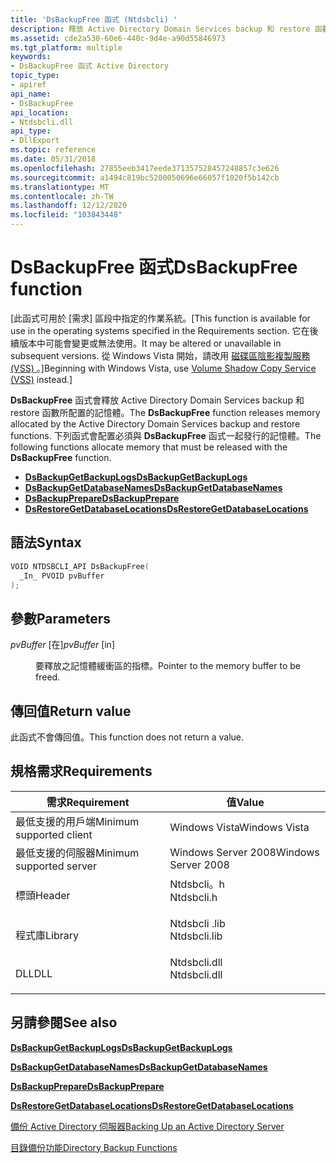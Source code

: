 ```yaml
---
title: 'DsBackupFree 函式 (Ntdsbcli) '
description: 釋放 Active Directory Domain Services backup 和 restore 函數所配置的記憶體。
ms.assetid: cde2a530-60e6-440c-9d4e-a90d55846973
ms.tgt_platform: multiple
keywords:
- DsBackupFree 函式 Active Directory
topic_type:
- apiref
api_name:
- DsBackupFree
api_location:
- Ntdsbcli.dll
api_type:
- DllExport
ms.topic: reference
ms.date: 05/31/2018
ms.openlocfilehash: 27855eeb3417eede371357528457248857c3e626
ms.sourcegitcommit: a1494c819bc5200050696e66057f1020f5b142cb
ms.translationtype: MT
ms.contentlocale: zh-TW
ms.lasthandoff: 12/12/2020
ms.locfileid: "103843448"
---
```

# <a name="dsbackupfree-function"></a><span data-ttu-id="ca4e1-104">DsBackupFree 函式</span><span class="sxs-lookup"><span data-stu-id="ca4e1-104">DsBackupFree function</span></span>

<span data-ttu-id="ca4e1-105">\[此函式可用於 [需求] 區段中指定的作業系統。</span><span class="sxs-lookup"><span data-stu-id="ca4e1-105">\[This function is available for use in the operating systems specified in the Requirements section.</span></span> <span data-ttu-id="ca4e1-106">它在後續版本中可能會變更或無法使用。</span><span class="sxs-lookup"><span data-stu-id="ca4e1-106">It may be altered or unavailable in subsequent versions.</span></span> <span data-ttu-id="ca4e1-107">從 Windows Vista 開始，請改用 [磁碟區陰影複製服務 (VSS) ](../vss/volume-shadow-copy-service-overview.md) 。\]</span><span class="sxs-lookup"><span data-stu-id="ca4e1-107">Beginning with Windows Vista, use [Volume Shadow Copy Service (VSS)](../vss/volume-shadow-copy-service-overview.md) instead.\]</span></span>

<span data-ttu-id="ca4e1-108">**DsBackupFree** 函式會釋放 Active Directory Domain Services backup 和 restore 函數所配置的記憶體。</span><span class="sxs-lookup"><span data-stu-id="ca4e1-108">The **DsBackupFree** function releases memory allocated by the Active Directory Domain Services backup and restore functions.</span></span> <span data-ttu-id="ca4e1-109">下列函式會配置必須與 **DsBackupFree** 函式一起發行的記憶體。</span><span class="sxs-lookup"><span data-stu-id="ca4e1-109">The following functions allocate memory that must be released with the **DsBackupFree** function.</span></span>

-   [<span data-ttu-id="ca4e1-110">**DsBackupGetBackupLogs**</span><span class="sxs-lookup"><span data-stu-id="ca4e1-110">**DsBackupGetBackupLogs**</span></span>](dsbackupgetbackuplogs.md)
-   [<span data-ttu-id="ca4e1-111">**DsBackupGetDatabaseNames**</span><span class="sxs-lookup"><span data-stu-id="ca4e1-111">**DsBackupGetDatabaseNames**</span></span>](dsbackupgetdatabasenames.md)
-   [<span data-ttu-id="ca4e1-112">**DsBackupPrepare**</span><span class="sxs-lookup"><span data-stu-id="ca4e1-112">**DsBackupPrepare**</span></span>](dsbackupprepare.md)
-   [<span data-ttu-id="ca4e1-113">**DsRestoreGetDatabaseLocations**</span><span class="sxs-lookup"><span data-stu-id="ca4e1-113">**DsRestoreGetDatabaseLocations**</span></span>](dsrestoregetdatabaselocations.md)

## <a name="syntax"></a><span data-ttu-id="ca4e1-114">語法</span><span class="sxs-lookup"><span data-stu-id="ca4e1-114">Syntax</span></span>


```C++
VOID NTDSBCLI_API DsBackupFree(
  _In_ PVOID pvBuffer
);
```



## <a name="parameters"></a><span data-ttu-id="ca4e1-115">參數</span><span class="sxs-lookup"><span data-stu-id="ca4e1-115">Parameters</span></span>

<dl> <dt>

<span data-ttu-id="ca4e1-116">*pvBuffer* \[在\]</span><span class="sxs-lookup"><span data-stu-id="ca4e1-116">*pvBuffer* \[in\]</span></span>
</dt> <dd>

<span data-ttu-id="ca4e1-117">要釋放之記憶體緩衝區的指標。</span><span class="sxs-lookup"><span data-stu-id="ca4e1-117">Pointer to the memory buffer to be freed.</span></span>

</dd> </dl>

## <a name="return-value"></a><span data-ttu-id="ca4e1-118">傳回值</span><span class="sxs-lookup"><span data-stu-id="ca4e1-118">Return value</span></span>

<span data-ttu-id="ca4e1-119">此函式不會傳回值。</span><span class="sxs-lookup"><span data-stu-id="ca4e1-119">This function does not return a value.</span></span>

## <a name="requirements"></a><span data-ttu-id="ca4e1-120">規格需求</span><span class="sxs-lookup"><span data-stu-id="ca4e1-120">Requirements</span></span>



| <span data-ttu-id="ca4e1-121">需求</span><span class="sxs-lookup"><span data-stu-id="ca4e1-121">Requirement</span></span> | <span data-ttu-id="ca4e1-122">值</span><span class="sxs-lookup"><span data-stu-id="ca4e1-122">Value</span></span> |
|-------------------------------------|-----------------------------------------------------------------------------------------|
| <span data-ttu-id="ca4e1-123">最低支援的用戶端</span><span class="sxs-lookup"><span data-stu-id="ca4e1-123">Minimum supported client</span></span><br/> | <span data-ttu-id="ca4e1-124">Windows Vista</span><span class="sxs-lookup"><span data-stu-id="ca4e1-124">Windows Vista</span></span><br/>                                                                |
| <span data-ttu-id="ca4e1-125">最低支援的伺服器</span><span class="sxs-lookup"><span data-stu-id="ca4e1-125">Minimum supported server</span></span><br/> | <span data-ttu-id="ca4e1-126">Windows Server 2008</span><span class="sxs-lookup"><span data-stu-id="ca4e1-126">Windows Server 2008</span></span><br/>                                                          |
| <span data-ttu-id="ca4e1-127">標頭</span><span class="sxs-lookup"><span data-stu-id="ca4e1-127">Header</span></span><br/>                   | <dl> <span data-ttu-id="ca4e1-128"><dt>Ntdsbcli。h</dt></span><span class="sxs-lookup"><span data-stu-id="ca4e1-128"><dt>Ntdsbcli.h</dt></span></span> </dl>   |
| <span data-ttu-id="ca4e1-129">程式庫</span><span class="sxs-lookup"><span data-stu-id="ca4e1-129">Library</span></span><br/>                  | <dl> <span data-ttu-id="ca4e1-130"><dt>Ntdsbcli .lib</dt></span><span class="sxs-lookup"><span data-stu-id="ca4e1-130"><dt>Ntdsbcli.lib</dt></span></span> </dl> |
| <span data-ttu-id="ca4e1-131">DLL</span><span class="sxs-lookup"><span data-stu-id="ca4e1-131">DLL</span></span><br/>                      | <dl> <span data-ttu-id="ca4e1-132"><dt>Ntdsbcli.dll</dt></span><span class="sxs-lookup"><span data-stu-id="ca4e1-132"><dt>Ntdsbcli.dll</dt></span></span> </dl> |



## <a name="see-also"></a><span data-ttu-id="ca4e1-133">另請參閱</span><span class="sxs-lookup"><span data-stu-id="ca4e1-133">See also</span></span>

<dl> <dt>

[<span data-ttu-id="ca4e1-134">**DsBackupGetBackupLogs**</span><span class="sxs-lookup"><span data-stu-id="ca4e1-134">**DsBackupGetBackupLogs**</span></span>](dsbackupgetbackuplogs.md)
</dt> <dt>

[<span data-ttu-id="ca4e1-135">**DsBackupGetDatabaseNames**</span><span class="sxs-lookup"><span data-stu-id="ca4e1-135">**DsBackupGetDatabaseNames**</span></span>](dsbackupgetdatabasenames.md)
</dt> <dt>

[<span data-ttu-id="ca4e1-136">**DsBackupPrepare**</span><span class="sxs-lookup"><span data-stu-id="ca4e1-136">**DsBackupPrepare**</span></span>](dsbackupprepare.md)
</dt> <dt>

[<span data-ttu-id="ca4e1-137">**DsRestoreGetDatabaseLocations**</span><span class="sxs-lookup"><span data-stu-id="ca4e1-137">**DsRestoreGetDatabaseLocations**</span></span>](dsrestoregetdatabaselocations.md)
</dt> <dt>

[<span data-ttu-id="ca4e1-138">備份 Active Directory 伺服器</span><span class="sxs-lookup"><span data-stu-id="ca4e1-138">Backing Up an Active Directory Server</span></span>](backing-up-an-active-directory-server.md)
</dt> <dt>

[<span data-ttu-id="ca4e1-139">目錄備份功能</span><span class="sxs-lookup"><span data-stu-id="ca4e1-139">Directory Backup Functions</span></span>](directory-backup-functions.md)
</dt> </dl>

 


